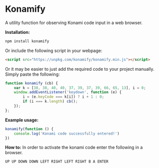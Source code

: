 # Konamify
A utility function for observing Konami code input in a web browser.

**Installation:**
```bash
npm install konamify
```
Or include the following script in your webpage:
```html
<script src="https://unpkg.com/konamify/konamify.min.js"></script>
```
Or it may be easier to just add the required code to your project manually. Simply paste the following:
```js
function konamify (cb) {
    var k = [38, 38, 40, 40, 37, 39, 37, 39, 66, 65, 13], i = 0;
    window.addEventListener('keydown', function (e) {
        i = (e.keyCode === k[i]) ? i + 1 : 0;
        if (i === k.length) cb();
    });
};
```

**Example usage:**
```js
konamify(function () {
    console.log('Konami code successfully entered!')
})
```
**How to:**
In order to activate the konami code enter the following in a browser.
```
UP UP DOWN DOWN LEFT RIGHT LEFT RIGHT B A ENTER
```
